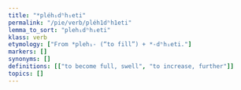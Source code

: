 ```yaml
---
title: "*pléh₁dʰh₁eti"
permalink: "/pie/verb/pléh1dʰh1eti"
lemma_to_sort: "pleh₁dʰh₁eti"
klass: verb
etymology: ["From *pleh₁- (“to fill”) +‎ *-dʰh₁eti."]
markers: []
synonyms: []
definitions: [["to become full, swell", "to increase, further"]]
topics: []
---
```

